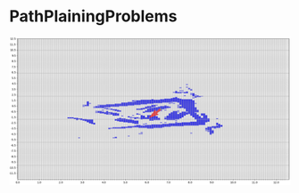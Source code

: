 # PathPlainingProblems
![Alt text](https://github.com/Dm1triy/PathPlainingProblems/blob/master/raw_img.png?raw=true)
